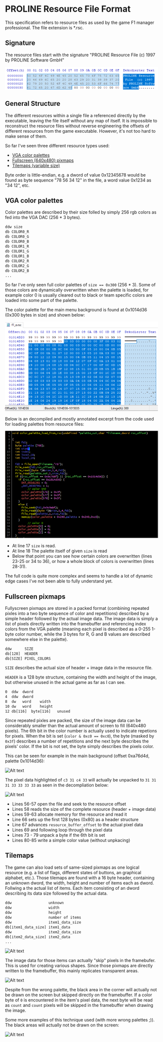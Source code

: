 # PROLINE Resource File Format

This specification refers to resource files as used by the game F1 manager professional. The file extension is *.rsc.

## Signature

The resource files start with the signature "PROLINE Resource File  (c) 1997 by PROLINE Software GmbH"

![Alt text](signature.png?raw=true "Signature")

## General Structure

The different resources within a single file a referenced directly by the executable, leaving the file itself without any
map of itself. It is impossible to reconstruct the resource files without reverse engineering the offsets of different resources from the game executable. However, it's not too hard to make sense of them.

So far I've seen three different resource types used:

* [VGA color palettes](#vga-color-palettes)
* [Fullscreen (640x480) pixmaps](#fullscreen-pixmaps)
* [Tilemaps (variable size)](#tilemaps)

Byte order is little-endian, e.g. a dword of value 0x12345678 would be found as byte sequence "78 56 34 12" in the file, a word value 0x1234 as "34 12", etc.

## VGA color palettes

Color palettes are described by their size folled by simply 256 rgb colors as fed into the VGA DAC (256 * 3 bytes).

```
ddw size
db COLOR0_R
db COLOR0_G
db COLOR0_B
db COLOR1_R
db COLOR1_G
db COLOR1_B
db COLOR2_R
db COLOR2_G
db COLOR2_B
...
```

So far I've only seen full color palettes of ```size == 0x300``` (256 * 3). Some of those colors are dynamically overwritten when the palette is loaded, for example color 0  is usually cleared out to black or team specific colors are loaded into some part of the palette.

The color palette for the main menu background is found at 0x1014d36 (0x300 bytes in size) and shown below:

![Alt text](palette.png?raw=true "Palette")

Below is an decompiled and mostly annotated excerpt from the code used for loading palettes from resource files:

![Alt text](palette_code.png?raw=true "Palette Loading Code")

- At line 17 ```size``` is read.
- At line 18 The palette itself of given ```size``` is read
- Below that point you can see how certain colors are overwritten (lines 23-25 or 34 to 36), or how a whole block of colors is overwritten (lines 28-31).

The full code is quite more complex and seems to handle a lot of dynamic edge cases I've not been able to fully understand yet.

## Fullscreen pixmaps

Fullyscreen pixmaps are stored in a packed format (combining repeated pixles into a two byte sequence of color and repetitions) described by a simple header followed by the actual image data. The image data is simply a list of pixels directly written into the framebuffer and referencing index colors from the VGA palette (meaning each pixel is described as a 0-255 1-byte color number, while the 3 bytes for R, G and B values are described somewhere else in the palette).

```
ddw      SIZE
db[128]  HEADER
db[SIZE] PIXEL_COLORS
```

```SIZE``` describes the actual size of header + image data in the resource file. 

```HEADER``` is a 128 byte structure, containing the width and height of the image, but otherwise unused in the actual game as far as I can see.

```
0  ddw	dword		
4  ddw	dword		
8  dw	word	width	
10 dw	word	height	
12 db[116]	byte[116]	unused
```

Since repeated pixles are packed, the size of the image data can be considerably smaller than
the actual amount of screen to fill (640x480 pixels). The 6th bit in the color number is actually used to indicate repetions for pixels. When the bit is set (```color & 0xc0 == 0xc0```), the byte (masked by ```0x3f```) describes a number of repetitions and the next byte describes the pixels' color. If the bit is not set, the byte simply describes the pixels color.

This can be seen for example in the main background (offset 0xa76d4d, palette 0x1014d36):

![Alt text](fullscreen_packing.png?raw=true "Fullscreen Packing")

The pixel data highlighted of ```c3 31 c4 33``` will actually be unpacked to ```31 31 31 33 33 33 33``` as seen in the decompliation below:

![Alt text](fullscreen_code.png?raw=true "Fullscreen Image Loading Code")

- Lines 56-57 open the file and seek to the resource offset
- Lines 58 reads the size of the complete resource (header + image data)
- Lines 59-63 allocate memory for the resource and read it
- Line 66 sets up the first 128 bytes (0x80) as a header structure
- Line 67 advances ```resource_buffer_offset``` to the actual pixel data
- Lines 69 and following loop through the pixel data
- Lines 73 - 79 unpack a byte if the 6th bit is set
- Lines 80-85 write a simple color value (without unpkacing)

## Tilemaps

The game can also load sets of same-sized pixmaps as one logical resource (e.g. a list of flags, different states of buttons, an graphical alphabet, etc.). Those tilemaps are found with a 16 byte header, containing an unknown dword, the width, height and number of items each as dword. Follwing a the actual list of items. Each item consisting of an dword describing its data size followed by the actual data.

```
ddw                 unknown
ddw                 width
ddw                 height
ddw                 number of items
ddw                 item1_data_size
db[item1_data_size] item1_data
ddw                 item2_data_size
db[item2_data_size] item2_data
...
```

![Alt text](tileset_code.png?raw=true "Tileset Loading Code")

The image data for those items can actually "skip" pixels in the framebufer. This is used for creating various shapes. Since those pixmaps are directly written to the framebuffer, this mainly replicates transparent areas.

![Alt text](tileset_skip.png?raw=true "Tileset Loading Code")

Despite from the wrong palette, the black area in the corner will actually not be drawn on the screen but skipped directly on the framebuffer. If a color byte of ```0``` is encountered in the item's pixel data, the next byte will be read as ```count``` and ```count``` pixels will be skipped in the framebuffer when drawing the image.

Some more examples of this technique used (with more wrong palettes ;)). The black areas will actually not be drawn on the screen:

![Alt text](tileset_skip2.png?raw=true "Tileset Loading Code")
